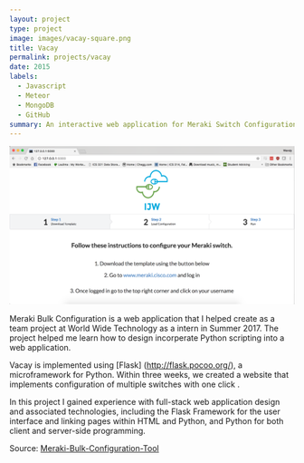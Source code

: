 ```yaml
---
layout: project
type: project
image: images/vacay-square.png
title: Vacay
permalink: projects/vacay
date: 2015
labels:
  - Javascript
  - Meteor
  - MongoDB
  - GitHub
summary: An interactive web application for Meraki Switch Configurations.
---
```


<img class="ui medium right floated rounded image" src="../images/MerakiSwitches.png">

Meraki Bulk Configuration is a web application that I helped create as a team project at World Wide Technology as a intern in Summer 2017. The project helped me learn how to design incorperate Python scripting into a web application.

Vacay is implemented using [Flask] (http://flask.pocoo.org/), a microframework for Python. Within three weeks, we created a website that implements configuration of multiple switches with one click .

In this project I gained experience with full-stack web application design and associated technologies, including the Flask Framework for the user interface and linking pages within HTML and Python, and Python for both client and server-side programming. 
 
Source: <a href="https://github.com/storybook808/Meraki-Bulk-Configuration-Tool"> <i class="large github icon"> </i>Meraki-Bulk-Configuration-Tool</a>
